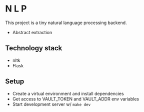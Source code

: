 # N L P

This project is a tiny natural language processing backend.

* Abstract extraction

## Technology stack

* nltk
* Flask

## Setup

* Create a virtual environment and install dependencies
* Get access to VAULT_TOKEN and VAULT_ADDR env variables
* Start development server w/ `make dev`
